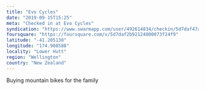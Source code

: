 ```yaml
---
title: "Evo Cycles"
date: "2019-09-15T15:25"
meta: "Checked in at Evo Cycles"
syndication: "https://www.swarmapp.com/user/492614834/checkin/5d7daf47a15790000808224b"
foursquare: "https://foursquare.com/v/5d7daf2b92124800073f24f9"
latitude: "-41.205138"
longitude: "174.908588"
locality: "Lower Hutt"
region: "Wellington"
country: "New Zealand"
---
```

Buying mountain bikes for the family
